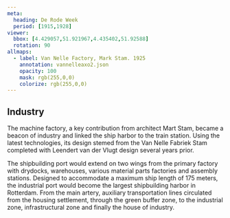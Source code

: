 ```yaml
---
meta:
  heading: De Rode Week
  period: [1915,1928]
viewer:
  bbox: [4.429057,51.921967,4.435402,51.92588]
  rotation: 90
allmaps:
  - label: Van Nelle Factory, Mark Stam. 1925
    annotation: vannelleaxo2.json
    opacity: 100
    mask: rgb(255,0,0)
    colorize: rgb(255,0,0)
---
```


## Industry

The machine factory, a key contribution from architect Mart Stam, became a beacon of industry and linked the ship harbor to the train station. Using the latest technologies, its design stemed from the Van Nelle Fabriek Stam completed with Leendert van der Vlugt design several years prior.

The shipbuilding port would extend on two wings from the primary factory with drydocks, warehouses, various material parts factories and assembly stations. Designed to accommodate a maximum ship length of 175 meters, the industrial port would become the largest shipbuilding harbor in Rotterdam. From the main artery, auxiliary transportation lines circulated from the housing settlement, through the green buffer zone, to the industrial zone, infrastructural zone and finally the house of industry.
